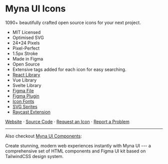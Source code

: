 # Myna UI Icons

1090+ beautifully crafted open source icons for your next project.

- MIT Licensed
- Optimised SVG
- 24\*24 Pixels
- Pixel-Perfect
- 1.5px Stroke
- Made in Figma
- Open Source
- Extensive tags added for each icon for easy searching.
- [React Library](https://www.npmjs.com/package/@mynaui/icons-react)
- Vue Library
- Svelte Library
- [Figma File](https://www.figma.com/community/file/1294009455322332728/mynaui-icons-free-open-source-icons)
- [Figma Plugin](https://www.figma.com/community/plugin/1292042223534822879/mynaui-icons-free-open-source-icons)
- [Icon Fonts](https://www.npmjs.com/package/@mynaui/icons)
- [SVG Sprites](https://www.npmjs.com/package/@mynaui/icons)
- [Raycast Extension](https://www.raycast.com/praveenjuge/mynaui-icons)

[Website](https://icons.mynaui.com/) ⋅ [Source Code](https://github.com/praveenjuge/mynaui-icons/) ⋅ [Request an Icon](https://github.com/praveenjuge/mynaui-icons/issues) ⋅ [Report a Problem](https://github.com/praveenjuge/mynaui-icons/issues)

---

Also checkout [Myna UI Components](https://mynaui.com/):

Create stunning, modern web experiences instantly with Myna UI --- a comprehensive set of HTML components and Figma UI kit based on TailwindCSS design system.
